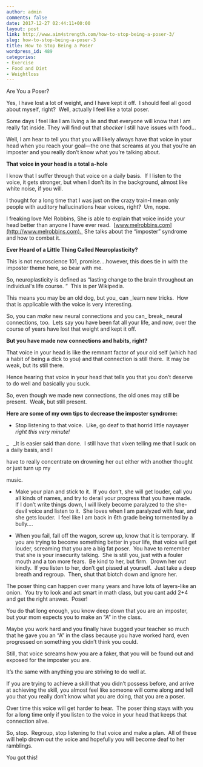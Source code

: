 ```yaml
---
author: admin
comments: false
date: 2017-12-27 02:44:11+00:00
layout: post
link: http://www.aim4strength.com/how-to-stop-being-a-poser-3/
slug: how-to-stop-being-a-poser-3
title: How to Stop Being a Poser
wordpress_id: 489
categories:
- Exercise
- Food and Diet
- Weightloss
---
```


Are You a Poser?

Yes, I have lost a lot of weight, and I have kept it off.  I should feel all good about myself, right?  Well, actually I feel like a total poser.

Some days I feel like I am living a lie and that everyone will know that I am really fat inside. They will find out that *shocker* I still have issues with food…

Well, I am hear to tell you that you will likely always have that voice in your head when you reach your goal—the one that screams at you that you’re an imposter and you really don’t know what you’re talking about.

**That voice in your head is a total a-hole**

I know that I suffer through that voice on a daily basis.  If I listen to the voice, it gets stronger, but when I don’t its in the background, almost like white noise, if you will.

I thought for a long time that I was just on the crazy train-I mean only people with auditory hallucinations hear voices, right?  Um, nope.

I freaking love Mel Robbins, She is able to explain that voice inside your head better than anyone I have ever read.  [www.melrobbins.com](http://www.melrobbins.com).  She talks about the “imposter” syndrome and how to combat it.

**Ever Heard of a Little Thing Called Neuroplasticity?**

This is not neuroscience 101, promise….however, this does tie in with the imposter theme here, so bear with me.

So, neuroplasticity is defined as “lasting change to the brain throughout an individual's life course. “  This is per Wikipedia.

This means you may be an old dog, but you_ can _learn new tricks.  How that is applicable with the voice is very interesting.

So, you can _make_ new neural connections and you can_ break_ neural connections, too.  Lets say you have been fat all your life, and now, over the course of years have lost that weight and kept it off.

**But you have made new connections and habits, right?**

That voice in your head is like the remnant factor of your old self (which had a habit of being a dick to you) and that connection is still there.  It may be weak, but its still there.

Hence hearing that voice in your head that tells you that you don’t deserve to do well and basically you suck.

So, even though we made new connections, the old ones may still be present.  Weak, but still present.

**Here are some of my own tips to decrease the imposter syndrome:**



 	
  * Stop listening to that voice.  Like, go deaf to that horrid little naysayer _right this very minute!_


_   _It is easier said than done.  I still have that vixen telling me that I suck on a daily basis, and I

have to really concentrate on drowning her out either with another thought or just turn up my

music.



 	
  * Make your plan and stick to it.  If you don’t, she will get louder, call you all kinds of names, and try to derail your progress that you have made.  If I don’t write things down, I will likely become paralyzed to the she-devil voice and listen to it.  She loves when I am paralyzed with fear, and she gets louder.  I feel like I am back in 6th grade being tormented by a bully….



 	
  * When you fail, fall off the wagon, screw up, know that it is temporary.  If you are trying to become something better in your life, that voice will get louder, screaming that you are a big fat poser.  You have to remember that she is your insecurity talking.  She is still you, just with a fouler mouth and a ton more fears.  Be kind to her, but firm.  Drown her out kindly.  If you listen to her, don’t get pissed at yourself.  Just take a deep breath and regroup.  Then, shut that biotch down and ignore her.


The poser thing can happen over many years and have lots of layers-like an onion.  You try to look and act smart in math class, but you cant add 2+4 and get the right answer.  Poser!

You do that long enough, you know deep down that you are an imposter, but your mom expects you to make an “A” in the class.

Maybe you work hard and you finally have bugged your teacher so much that he gave you an “A” in the class because you have worked hard, even progressed on something you didn’t think you could.

Still, that voice screams how you are a faker, that you will be found out and exposed for the imposter you are.

It’s the same with anything you are striving to do well at.

If you are trying to achieve a skill that you didn’t possess before, and arrive at achieving the skill, you almost feel like someone will come along and tell you that you really don’t know what you are doing, that you are a poser.

Over time this voice will get harder to hear.  The poser thing stays with you for a long time only if you listen to the voice in your head that keeps that connection alive.

So, stop.  Regroup, stop listening to that voice and make a plan.  All of these will help drown out the voice and hopefully you will become deaf to her ramblings.

You got this!
